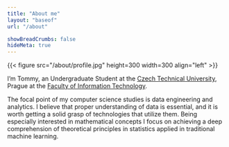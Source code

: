 ```yaml
---
title: "About me"
layout: "baseof"
url: "/about"

showBreadCrumbs: false
hideMeta: true
---
```


{{< figure src="/about/profile.jpg" height=300 width=300 align="left" >}}

I’m Tommy, an Undergraduate Student at the [Czech Technical University](https://cvut.cz/en), Prague at the [Faculty of Information Technology](https://fit.cvut.cz/en).

The focal point of my computer science studies is data engineering and analytics. I believe that proper understanding of data is essential, and it is worth getting a solid grasp of technologies that utilize them. Being especially interested in mathematical concepts I focus on achieving a deep comprehension of theoretical principles in statistics applied in traditional machine learning.